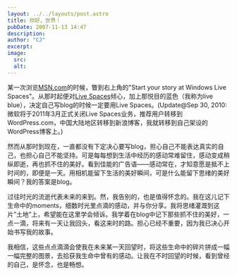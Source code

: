 ```yaml
---
layout: ../../layouts/post.astro
title: 你好，世界！
pubDate: 2007-11-13 14:47
description: 
author: "CJ"
excerpt: 
image:
  src:
  alt:
---
```

某一次浏览<a href="http://www.msn.com/">MSN.com</a>的时候，瞥到右上角的"Start your story at Windows Live Spaces"。从那时起便对<a href="http://spaces.live.com/">Live Spaces</a>倾心，加上那悦目的蓝色（我称为live blue），决定自己写blog的时候一定要用Live Spaces。(Update@Sep 30, 2010: 微软将于2011年3月正式关闭Live Spaces业务，推荐用户转移到WordPress.com，中国大陆地区转移到新浪博客，我就转移到自己架设的WordPress博客上。)

然而从那时到现在，一直都没有下定决心要写blog，担心自己不能表达真实的自己，也担心自己不能坚持。可是每每想到生活中经历的感动常难留住，感动变成稍纵即逝，再也抓不住的美好。看到佳能的广告语——感动常在，才知意愿是抵不上时间的，即便是一天。用相机能留下生活的美好瞬间，可是什么能留下思绪的美好瞬间？我的答案是blog。

过往时光的流逝代表未来的来到。然，我告别的，也是值得怀念的。我在这儿记下生命中的moments，细数时光里点滴的感动，并与你分享。我将思绪灌溉到这片”土地”上，希望能在这里学会倾诉。我学着在blog中记下那些抓不住的美好，一点一滴，将来有一天让我回头，看这来时的路。担心已经不重要，因为我已决心开始书写我的故事。

我相信，这些点点滴滴会使我在未来某一天回望时，将这些生命中的碎片拼成一幅一幅完整的图景，去拾获我生命中曾有的感动。让我在不时回望的时候，看到曾经的自己，是怀念，也是畅想。
